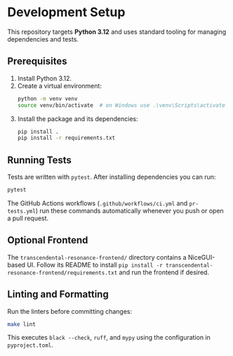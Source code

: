 # Development Setup

This repository targets **Python 3.12** and uses standard tooling for managing dependencies and tests.

## Prerequisites

1. Install Python 3.12.
2. Create a virtual environment:
   ```bash
   python -m venv venv
   source venv/bin/activate  # on Windows use .\venv\Scripts\activate
   ```
3. Install the package and its dependencies:
   ```bash
   pip install .
   pip install -r requirements.txt
   ```

## Running Tests

Tests are written with `pytest`. After installing dependencies you can run:

```bash
pytest
```

The GitHub Actions workflows (`.github/workflows/ci.yml` and `pr-tests.yml`) run these commands automatically whenever you push or open a pull request.

## Optional Frontend

The `transcendental-resonance-frontend/` directory contains a NiceGUI-based UI. Follow its README to install `pip install -r transcendental-resonance-frontend/requirements.txt` and run the frontend if desired.

## Linting and Formatting

Run the linters before committing changes:

```bash
make lint
```

This executes `black --check`, `ruff`, and `mypy` using the configuration in `pyproject.toml`.

